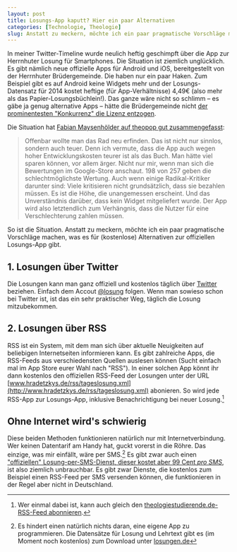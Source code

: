 ```yaml
---
layout: post
title: Losungs-App kaputt? Hier ein paar Alternativen
categories: [Technologie, Theologie]
slug: Anstatt zu meckern, möchte ich ein paar pragmatische Vorschläge machen
---
```


In meiner Twitter-Timeline wurde neulich heftig geschimpft über die App zur Herrnhuter Losung für Smartphones. Die Situation ist ziemlich unglücklich. Es gibt nämlich neue offizielle Apps für Android und iOS, bereitgestellt von der Herrnhuter Brüdergemeinde. Die haben nur ein paar Haken. Zum Beispiel gibt es auf Android keine Widgets mehr und der Losungs-Datensatz für 2014 kostet heftige (für App-Verhältnisse) 4,49€ (also mehr als das Papier-Losungsbüchlein!). Das ganze wäre nicht so schlimm – es gäbe ja genug alternative Apps – hätte die Brüdergemeinde nicht [der prominentesten "Konkurrenz" die Lizenz entzogen](http://www.theolobias.de/2014/01/03/herrnhuter-losungen-neue-android-app/).

Die Situation hat [Fabian Maysenhölder auf theopop gut zusammengefasst](http://theopop.de/2014/01/app-test-warum-die-losungen/):

> Offenbar wollte man das Rad neu erfinden. Das ist nicht nur sinnlos, sondern auch teuer. Denn ich vermute, dass die App auch wegen hoher Entwicklungskosten teurer ist als das Buch. Man hätte viel sparen können, vor allem ärger. Nicht nur mir, wenn man sich die Bewertungen im Google-Store anschaut. 198 von 257 geben die schlechtmöglichste Wertung. Auch wenn einige Radikal-Kritiker darunter sind: Viele kritisieren nicht grundsätzlich, dass sie bezahlen müssen. Es ist die Höhe, die unangemessen erscheint. Und das Unverständnis darüber, dass kein Widget mitgeliefert wurde. Der App wird also letztendlich zum Verhängnis, dass die Nutzer für eine Verschlechterung zahlen müssen.

So ist die Situation. Anstatt zu meckern, möchte ich ein paar pragmatische Vorschläge machen, was es für (kostenlose) Alternativen zur offiziellen Losungs-App gibt.

## 1. Losungen über Twitter

Die Losungen kann man ganz offiziell und kostenlos täglich über [Twitter](https://twitter.com/) beziehen. Einfach dem Accout [@losung](https://twitter.com/losung) folgen. Wenn man sowieso schon bei Twitter ist, ist das ein sehr praktischer Weg, täglich die Losung mitzubekommen.

## 2. Losungen über RSS

RSS ist ein System, mit dem man sich über aktuelle Neuigkeiten auf beliebigen Internetseiten informieren kann. Es gibt zahlreiche Apps, die RSS-Feeds aus verschiedensten Quellen auslesen können (Sucht einfach mal im App Store eurer Wahl nach "RSS"). In einer solchen App könnt ihr dann kostenlos den offiziellen RSS-Feed der Losungen unter der URL [www.hradetzkys.de/rss/tageslosung.xml](http://www.hradetzkys.de/rss/tageslosung.xml) abonieren. So wird jede RSS-App zur Losungs-App, inklusive Benachrichtigung bei neuer Losung.[^rss]

[^rss]: Wer einmal dabei ist, kann auch gleich den [theologiestudierende.de-RSS-Feed abonnieren](http://www.theologiestudierende.de/feed).

## Ohne Internet wird's schwierig

Diese beiden Methoden funktionieren natürlich nur mit Internetverbindung. Wer keinen Datentarif am Handy hat, guckt vorerst in die Röhre. Das einzige, was mir einfällt, wäre per SMS.[^programmieren] Es gibt zwar auch einen ["offiziellen" Losung-per-SMS-Dienst, dieser kostet aber 99 Cent *pro SMS*](http://www.ekd.de/aktuell_presse/news_2002_10_30_3_sms_losungen.html), ist also ziemlich unbrauchbar. Es gibt zwar Dienste, die kostenlos zum Beispiel einen RSS-Feed per SMS versenden können, die funktionieren in der Regel aber nicht in Deutschland.

[^programmieren]: Es hindert einen natürlich nichts daran, eine eigene App zu programmieren. Die Datensätze für Losung und Lehrtext gibt es (im Moment noch kostenlos) zum Download unter [losungen.de](http://www.losungen.de/download/download.php)